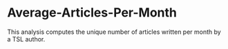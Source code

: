 # Average-Articles-Per-Month
This analysis computes the unique number of articles written per month by a TSL author.
